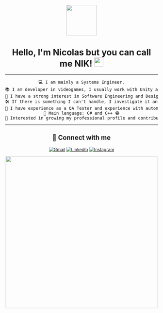 <div align="center">
  
[this is for the picture]: #	
<div id="header">
<img src="https://media.giphy.com/media/M9gbBd9nbDrOTu1Mqx/giphy.gif" width="100"/>
</div>

<h1 align="center">
Hello, I'm Nicolas but you can call me NIK!
	<a href="https://github.com/Bouaskaoun" target="_self">
		<img src="https://media.giphy.com/media/hvRJCLFzcasrR4ia7z/giphy.gif" width="30">
	</a>
</h1>

<hr>

<pre>
💻 I am mainly a Systems Engineer.
📚 I am developer in videogames, I usually work with Unity and Unreal Engine 5.
📝 I have a strong interest in Software Engineering and Design.
🛠️ If there is something I can't handle, I investigate it and solve it.
🌱 I have experience as a QA Tester and experience with automation processes 
🌟 Main language: C# and C++ 😁
🚩 Interested in growing my professional profile and contributing my knowledge to the teams
</pre>
<hr>

## 🤝 Connect with me

<p align="center">
	<a href="mailto:nicostiv007@gmail.com"><img img src="https://img.shields.io/badge/gmail-%23EA4335.svg?style=plastic&logo=gmail&logoColor=white" alt="Gmail"/></a>
	<a href="https://www.linkedin.com/in/nikstevens/"><img src="https://img.shields.io/badge/linkedin-%230A66C2.svg?style=plastic&logo=linkedin&logoColor=white" alt="LinkedIn"/></a>
    <a href="https://www.instagram.com/nik0stevens/"><img src="https://img.shields.io/badge/Instagram-%23E4405F.svg?style=plastic&logo=instagram&logoColor=white" alt="Instagram"/></a>
</p>

<img src="https://media.giphy.com/media/L8K62iTDkzGX6/giphy.gif" width="500" />
